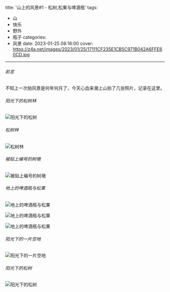 title: '山上的风景#1 - 松树,松果与啤酒瓶'
tags:
  - 山
  - 快乐
  - 野外
  - 瓶子
categories:
  - 风景
date: 2023-01-25 08:16:00
cover: https://z4a.net/images/2023/01/25/17111CF235E1CB5C971B042A6FFE60CD.jpg
---
###### 前言
不知上一次拍风景是何年何月了，今天心血来潮上山拍了几张照片，记录在这里。
###### 阳光下的松树林
![阳光下的松树](https://z4a.net/images/2023/01/25/image9032b91b97bf0365.png)

###### 松树林
![松树林](https://z4a.net/images/2023/01/25/848D2BE45666A71901BFD2E4ED3764FE.jpg)

###### 被贴上编号的树墩
![被贴上编号的树墩](https://z4a.net/images/2023/01/25/4AB7BA40A1A4B9C2CB33C8456ADEB7B9.jpg)

###### 地上的啤酒瓶与松果
![地上的啤酒瓶与松果](https://z4a.net/images/2023/01/25/D708636E8D00E2D22F770CF0B2331692.jpg)

![地上的啤酒瓶与松果](https://z4a.net/images/2023/01/25/4E7C672915A051B9764B8600657D1BA4.jpg)

![地上的啤酒瓶与松果](https://z4a.net/images/2023/01/25/5107B34A6EC53E49FDB285945DD9AAE1.jpg)

###### 阳光下的一片空地
![阳光下的一片空地](https://z4a.net/images/2023/01/25/17111CF235E1CB5C971B042A6FFE60CD.jpg)

###### 阳光下的松树
![阳光下的松树](https://z4a.net/images/2023/01/25/371F65E0A86B607FDF9FB3C3792A8928.jpg)